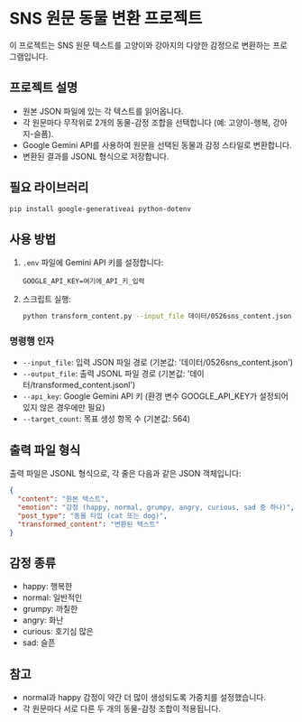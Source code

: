 # SNS 원문 동물 변환 프로젝트

이 프로젝트는 SNS 원문 텍스트를 고양이와 강아지의 다양한 감정으로 변환하는 프로그램입니다.

## 프로젝트 설명

- 원본 JSON 파일에 있는 각 텍스트를 읽어옵니다.
- 각 원문마다 무작위로 2개의 동물-감정 조합을 선택합니다 (예: 고양이-행복, 강아지-슬픔).
- Google Gemini API를 사용하여 원문을 선택된 동물과 감정 스타일로 변환합니다.
- 변환된 결과를 JSONL 형식으로 저장합니다.

## 필요 라이브러리

```bash
pip install google-generativeai python-dotenv
```

## 사용 방법

1. `.env` 파일에 Gemini API 키를 설정합니다:
   ```
   GOOGLE_API_KEY=여기에_API_키_입력
   ```

2. 스크립트 실행:
   ```bash
   python transform_content.py --input_file 데이터/0526sns_content.json --output_file 데이터/transformed_content.jsonl
   ```

### 명령행 인자

- `--input_file`: 입력 JSON 파일 경로 (기본값: '데이터/0526sns_content.json')
- `--output_file`: 출력 JSONL 파일 경로 (기본값: '데이터/transformed_content.jsonl')
- `--api_key`: Google Gemini API 키 (환경 변수 GOOGLE_API_KEY가 설정되어 있지 않은 경우에만 필요)
- `--target_count`: 목표 생성 항목 수 (기본값: 564)

## 출력 파일 형식

출력 파일은 JSONL 형식으로, 각 줄은 다음과 같은 JSON 객체입니다:

```json
{
  "content": "원본 텍스트",
  "emotion": "감정 (happy, normal, grumpy, angry, curious, sad 중 하나)",
  "post_type": "동물 타입 (cat 또는 dog)",
  "transformed_content": "변환된 텍스트"
}
```

## 감정 종류

- happy: 행복한
- normal: 일반적인
- grumpy: 까칠한
- angry: 화난
- curious: 호기심 많은
- sad: 슬픈

## 참고

- normal과 happy 감정이 약간 더 많이 생성되도록 가중치를 설정했습니다.
- 각 원문마다 서로 다른 두 개의 동물-감정 조합이 적용됩니다. 